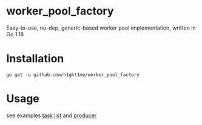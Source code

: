 # worker_pool_factory
Easy-to-use,  no-dep, generic-based worker pool implementation, written in Go 1.18
# Installation
```
go get -u github.com/h1ght1me/worker_pool_factory
```
# Usage
see examples [task list](examples/task_list/main.go) and [producer](examples/producer/main.go)